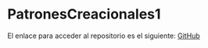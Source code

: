 # PatronesCreacionales1

El enlace para acceder al repositorio es el siguiente: [GitHub](https://github.com/MiguelGG03/PatronesCreacionales1.git)
